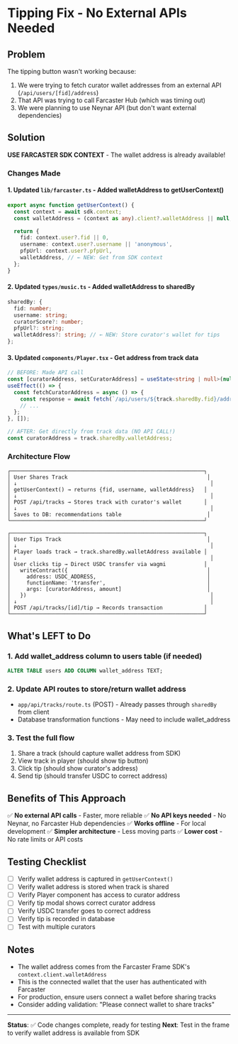 # Tipping Fix - No External APIs Needed

## Problem
The tipping button wasn't working because:
1. We were trying to fetch curator wallet addresses from an external API (`/api/users/[fid]/address`)
2. That API was trying to call Farcaster Hub (which was timing out)
3. We were planning to use Neynar API (but don't want external dependencies)

## Solution
**USE FARCASTER SDK CONTEXT** - The wallet address is already available!

### Changes Made

#### 1. Updated `lib/farcaster.ts` - Added walletAddress to getUserContext()
```typescript
export async function getUserContext() {
  const context = await sdk.context;
  const walletAddress = (context as any).client?.walletAddress || null;

  return {
    fid: context.user?.fid || 0,
    username: context.user?.username || 'anonymous',
    pfpUrl: context.user?.pfpUrl,
    walletAddress, // ← NEW: Get from SDK context
  };
}
```

#### 2. Updated `types/music.ts` - Added walletAddress to sharedBy
```typescript
sharedBy: {
  fid: number;
  username: string;
  curatorScore?: number;
  pfpUrl?: string;
  walletAddress?: string; // ← NEW: Store curator's wallet for tips
};
```

#### 3. Updated `components/Player.tsx` - Get address from track data
```typescript
// BEFORE: Made API call
const [curatorAddress, setCuratorAddress] = useState<string | null>(null);
useEffect(() => {
  const fetchCuratorAddress = async () => {
    const response = await fetch(`/api/users/${track.sharedBy.fid}/address`);
    // ...
  };
}, []);

// AFTER: Get directly from track data (NO API CALL!)
const curatorAddress = track.sharedBy.walletAddress;
```

### Architecture Flow

```
┌─────────────────────────────────────────────────────────────┐
│ User Shares Track                                            │
│ ↓                                                             │
│ getUserContext() → returns {fid, username, walletAddress}   │
│ ↓                                                             │
│ POST /api/tracks → Stores track with curator's wallet       │
│ ↓                                                             │
│ Saves to DB: recommendations table                           │
└─────────────────────────────────────────────────────────────┘

┌─────────────────────────────────────────────────────────────┐
│ User Tips Track                                              │
│ ↓                                                             │
│ Player loads track → track.sharedBy.walletAddress available │
│ ↓                                                             │
│ User clicks tip → Direct USDC transfer via wagmi            │
│   writeContract({                                            │
│     address: USDC_ADDRESS,                                   │
│     functionName: 'transfer',                                │
│     args: [curatorAddress, amount]                           │
│   })                                                          │
│ ↓                                                             │
│ POST /api/tracks/[id]/tip → Records transaction             │
└─────────────────────────────────────────────────────────────┘
```

## What's LEFT to Do

### 1. Add wallet_address column to users table (if needed)
```sql
ALTER TABLE users ADD COLUMN wallet_address TEXT;
```

### 2. Update API routes to store/return wallet address
- `app/api/tracks/route.ts` (POST) - Already passes through `sharedBy` from client
- Database transformation functions - May need to include wallet_address

### 3. Test the full flow
1. Share a track (should capture wallet address from SDK)
2. View track in player (should show tip button)
3. Click tip (should show curator's address)
4. Send tip (should transfer USDC to correct address)

## Benefits of This Approach

✅ **No external API calls** - Faster, more reliable
✅ **No API keys needed** - No Neynar, no Farcaster Hub dependencies
✅ **Works offline** - For local development
✅ **Simpler architecture** - Less moving parts
✅ **Lower cost** - No rate limits or API costs

## Testing Checklist

- [ ] Verify wallet address is captured in `getUserContext()`
- [ ] Verify wallet address is stored when track is shared
- [ ] Verify Player component has access to curator address
- [ ] Verify tip modal shows correct curator address
- [ ] Verify USDC transfer goes to correct address
- [ ] Verify tip is recorded in database
- [ ] Test with multiple curators

## Notes

- The wallet address comes from the Farcaster Frame SDK's `context.client.walletAddress`
- This is the connected wallet that the user has authenticated with Farcaster
- For production, ensure users connect a wallet before sharing tracks
- Consider adding validation: "Please connect wallet to share tracks"

---

**Status**: ✅ Code changes complete, ready for testing
**Next**: Test in the frame to verify wallet address is available from SDK
